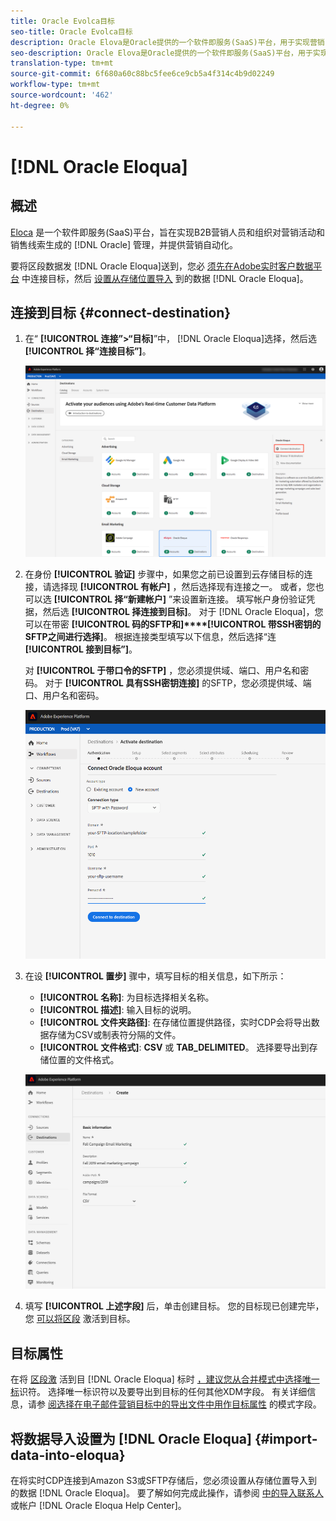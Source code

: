 ```yaml
---
title: Oracle Evolca目标
seo-title: Oracle Evolca目标
description: Oracle Elova是Oracle提供的一个软件即服务(SaaS)平台，用于实现营销自动化，旨在帮助B2B营销人员和组织管理营销活动和销售线索生成。
seo-description: Oracle Elova是Oracle提供的一个软件即服务(SaaS)平台，用于实现营销自动化，旨在帮助B2B营销人员和组织管理营销活动和销售线索生成。
translation-type: tm+mt
source-git-commit: 6f680a60c88bc5fee6ce9cb5a4f314c4b9d02249
workflow-type: tm+mt
source-wordcount: '462'
ht-degree: 0%

---
```



# [!DNL Oracle Eloqua]

## 概述

[Eloca](https://www.oracle.com/marketingcloud/products/marketing-automation/) 是一个软件即服务(SaaS)平台，旨在实现B2B营销人员和组织对营销活动和销售线索生成的 [!DNL Oracle] 管理，并提供营销自动化。

要将区段数据发 [!DNL Oracle Eloqua]送到，您必 [须先在Adobe实时客户数据平台](#connect-destination) 中连接目标，然后 [设置从存储位置导入](#import-data-into-eloqua) 到的数据 [!DNL Oracle Eloqua]。

## 连接到目标 {#connect-destination}

1. 在“ **[!UICONTROL 连接”>“目标]**”中， [!DNL Oracle Eloqua]选择，然后选 **[!UICONTROL 择“连接目标”]**。

   ![连接到Elovica](/help/rtcdp/destinations/assets/connect-oracle-eloqua.png)

2. 在身份 **[!UICONTROL 验证]** 步骤中，如果您之前已设置到云存储目标的连接，请选择现 **[!UICONTROL 有帐户]** ，然后选择现有连接之一。 或者，您也可以选 **[!UICONTROL 择“新建帐户]** ”来设置新连接。 填写帐户身份验证凭据，然后选 **[!UICONTROL 择连接到目标]**。 对于 [!DNL Oracle Eloqua]，您可以在带密 **[!UICONTROL 码的SFTP和]****[!UICONTROL 带SSH密钥的SFTP之间进行选择]**。 根据连接类型填写以下信息，然后选择“连 **[!UICONTROL 接到目标”]**。

   对 **[!UICONTROL 于带口令的SFTP]** ，您必须提供域、端口、用户名和密码。
对于 **[!UICONTROL 具有SSH密钥连接]** 的SFTP，您必须提供域、端口、用户名和密码。

   ![设置Elova向导](/help/rtcdp/destinations/assets/eloqua-authentication.png)

3. 在设 **[!UICONTROL 置步]** 骤中，填写目标的相关信息，如下所示：
   * **[!UICONTROL 名称]**: 为目标选择相关名称。
   * **[!UICONTROL 描述]**: 输入目标的说明。
   * **[!UICONTROL 文件夹路径]**: 在存储位置提供路径，实时CDP会将导出数据存储为CSV或制表符分隔的文件。
   * **[!UICONTROL 文件格式]**: **CSV** 或 **TAB_DELIMITED**。 选择要导出到存储位置的文件格式。

   ![雄辩基本信息](/help/rtcdp/destinations/assets/eloqua-basic-information.png)

4. 填写 **[!UICONTROL 上述字段]** 后，单击创建目标。 您的目标现已创建完毕，您 [可以将区段](/help/rtcdp/destinations/activate-destinations.md) 激活到目标。

## 目标属性

在将 [区段激](/help/rtcdp/destinations/activate-destinations.md) 活到目 [!DNL Oracle Eloqua] 标时 [，建议您从合并模式中选择唯一标](../../profile/home.md#profile-fragments-and-union-schemas)识符。 选择唯一标识符以及要导出到目标的任何其他XDM字段。 有关详细信息，请参 [阅选择在电子邮件营销目标中的导出文件中用作目标属性](/help/rtcdp/destinations/email-marketing-destinations.md#destination-attributes) 的模式字段。

## 将数据导入设置为 [!DNL Oracle Eloqua] {#import-data-into-eloqua}

在将实时CDP连接到Amazon S3或SFTP存储后，您必须设置从存储位置导入到的数据 [!DNL Oracle Eloqua]。 要了解如何完成此操作，请参阅 [中的导入联系人](https://docs.oracle.com/cloud/latest/marketingcs_gs/OMCAA/Help/DataImportExport/Tasks/ImportingContactsOrAccounts.htm) 或帐户 [!DNL Oracle Eloqua Help Center]。